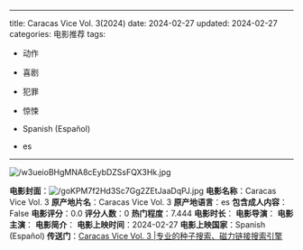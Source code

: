 
---
title: Caracas Vice Vol. 3(2024)
date: 2024-02-27
updated: 2024-02-27
categories: 电影推荐
tags:

- 动作
- 喜剧
- 犯罪
- 惊悚

- Spanish (Español)
- es
---

<img src="https://image.tmdb.org/t/p/original/w3ueioBHgMNA8cEybDZSsFQX3Hk.jpg" alt="/w3ueioBHgMNA8cEybDZSsFQX3Hk.jpg" title="/w3ueioBHgMNA8cEybDZSsFQX3Hk.jpg">

**电影封面**：<img src="https://image.tmdb.org/t/p/w200/goKPM7f2Hd3Sc7Gg2ZEtJaaDqPJ.jpg" alt="/goKPM7f2Hd3Sc7Gg2ZEtJaaDqPJ.jpg" title="/goKPM7f2Hd3Sc7Gg2ZEtJaaDqPJ.jpg">
**电影名称**：Caracas Vice Vol. 3
**原产地片名**：Caracas Vice Vol. 3
**原产地语言**：es
**包含成人内容**：False
**电影评分**：0.0
**评分人数**：0
**热门程度**：7.444
**电影时长**：
**电影导演**：
**电影主演**：
**电影简介**：
**电影上映时间**：2024-02-27
**电影上映国家**：Spanish (Español)
**传送门**：[Caracas Vice Vol. 3 |专业的种子搜索、磁力链接搜索引擎](https://movie.amd794.com:2083/?search=Caracas%20Vice%20Vol.%203&ordering=&mode=match_phrase&page_size=10&page=1)

